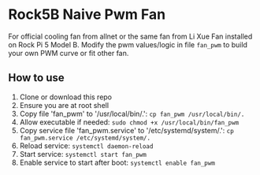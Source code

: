 # Rock5B Naive Pwm Fan
For official cooling fan from allnet or the same fan from Li Xue Fan installed on Rock Pi 5 Model B.
Modify the pwm values/logic in file `fan_pwm` to build your own PWM curve or fit other fan.

## How to use
1. Clone or download this repo
1. Ensure you are at root shell
1. Copy file 'fan_pwm' to '/usr/local/bin/.': `cp fan_pwm /usr/local/bin/.`
1. Allow executable if needed: `sudo chmod +x /usr/local/bin/fan_pwm`
1. Copy service file 'fan_pwm.service' to '/etc/systemd/system/.': `cp fan_pwm.service /etc/systemd/system/.`
1. Reload service: `systemctl daemon-reload`
1. Start service: `systemctl start fan_pwm`
1. Enable service to start after boot: `systemctl enable fan_pwm`
